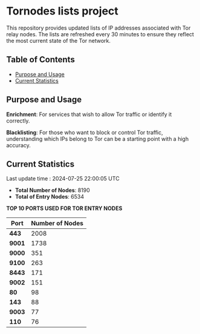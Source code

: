 # Tornodes lists project

This repository provides updated lists of IP addresses associated with Tor relay nodes. The lists are refreshed every 30 minutes to ensure they reflect the most current state of the Tor network.

## Table of Contents

- [Purpose and Usage](#purpose-and-usage)
- [Current Statistics](#current-statistics)


## Purpose and Usage

**Enrichment**: For services that wish to allow Tor traffic or identify it correctly.

**Blacklisting**: For those who want to block or control Tor traffic, understanding which IPs belong to Tor can be a starting point with a high accuracy.

## Current Statistics

Last update time : 2024-07-25 22:00:05 UTC

- **Total Number of Nodes**: 8190
- **Total of Entry Nodes**: 6534

**TOP 10 PORTS USED FOR TOR ENTRY NODES**

| **Port** | **Number of Nodes** |
|------|-----------------|
| **443**   | 2008  |
| **9001**   | 1738  |
| **9000**   | 351  |
| **9100**   | 263  |
| **8443**   | 171  |
| **9002**   | 151  |
| **80**   | 98  |
| **143**   | 88  |
| **9003**   | 77  |
| **110**   | 76  |

